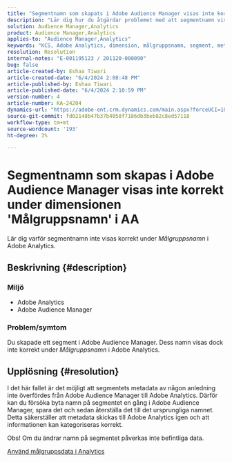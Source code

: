 ```yaml
---
title: "Segmentnamn som skapats i Adobe Audience Manager visas inte korrekt under dimensionen 'Målgruppsnamn' i AA"
description: "Lär dig hur du åtgärdar problemet med att segmentnamn visas felaktigt under dimensionen 'Målgruppsnamn' i Adobe Analytics."
solution: Audience Manager,Analytics
product: Audience Manager,Analytics
applies-to: "Audience Manager,Analytics"
keywords: "KCS, Adobe Analytics, dimension, målgruppsnamn, segment, metadata, målgruppsdata"
resolution: Resolution
internal-notes: "E-001195123 / 201120-000090"
bug: false
article-created-by: Eshaa Tiwari
article-created-date: "6/4/2024 2:08:48 PM"
article-published-by: Eshaa Tiwari
article-published-date: "6/4/2024 2:10:59 PM"
version-number: 4
article-number: KA-24204
dynamics-url: "https://adobe-ent.crm.dynamics.com/main.aspx?forceUCI=1&pagetype=entityrecord&etn=knowledgearticle&id=9797a2f1-7b22-ef11-840b-6045bd0201f5"
source-git-commit: fd02148b47b37b4058f7186db3beb82c8ed57118
workflow-type: tm+mt
source-wordcount: '193'
ht-degree: 3%

---
```


# Segmentnamn som skapas i Adobe Audience Manager visas inte korrekt under dimensionen &#39;Målgruppsnamn&#39; i AA


Lär dig varför segmentnamn inte visas korrekt under *Målgruppsnamn* i Adobe Analytics.

## Beskrivning {#description}


### Miljö

- Adobe Analytics
- Adobe Audience Manager


### Problem/symtom

Du skapade ett segment i Adobe Audience Manager. Dess namn visas dock inte korrekt under *Målgruppsnamn* i Adobe Analytics.


## Upplösning {#resolution}


I det här fallet är det möjligt att segmentets metadata av någon anledning inte överfördes från Adobe Audience Manager till Adobe Analytics. Därför kan du försöka byta namn på segmentet en gång i Adobe Audience Manager, spara det och sedan återställa det till det ursprungliga namnet. Detta säkerställer att metadata skickas till Adobe Analytics igen och att informationen kan kategoriseras korrekt.

Obs! Om du ändrar namn på segmentet påverkas inte befintliga data.

[Använd målgruppsdata i Analytics](https://experienceleague.adobe.com/en/docs/analytics/integration/audience-analytics/audience-analytics-workflow/use-audience-data-analytics)
